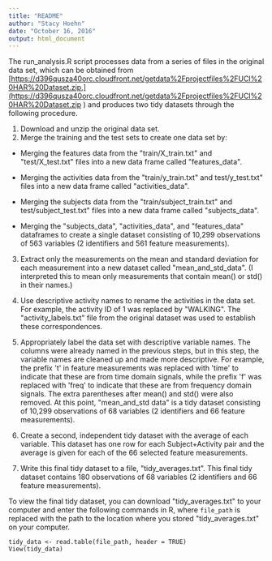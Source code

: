 ```yaml
---
title: "README"
author: "Stacy Hoehn"
date: "October 16, 2016"
output: html_document
---
```


The run_analysis.R script processes data from a series of files in the original data set, which can be obtained from [https://d396qusza40orc.cloudfront.net/getdata%2Fprojectfiles%2FUCI%20HAR%20Dataset.zip,](https://d396qusza40orc.cloudfront.net/getdata%2Fprojectfiles%2FUCI%20HAR%20Dataset.zip
) and produces two tidy datasets through the following procedure.

1. Download and unzip the original data set. 
2. Merge the training and the test sets to create one data set by:
  
  + Merging the features data from the "train/X_train.txt" and          "test/X_test.txt" files into a new data frame called "features_data".     
  + Merging the activities data from the "train/y_train.txt" and test/y_test.txt" files into a new data frame called "activities_data".

  + Merging the subjects data from the "train/subject_train.txt" and test/subject_test.txt" files into a new data frame called "subjects_data".

  + Merging the "subjects_data", "activities_data", and "features_data" dataframes to create a single dataset consisting of 10,299 observations of 563 variables (2 identifiers and 561 feature measurements).

3. Extract only the measurements on the mean and standard deviation for each measurement into a new dataset called "mean_and_std_data".  (I interpreted this to mean only measurements that contain mean() or std() in their names.)

4. Use descriptive activity names to rename the activities in the data set.  For example, the activity ID of 1 was replaced by "WALKING".  The "activity_labels.txt" file from the original dataset was used to establish these correspondences.

5. Appropriately label the data set with descriptive variable names. The columns were already named in the previous steps, but in this step, the variable names are cleaned up and made more descriptive. For example, the prefix 't' in feature measurements was replaced with 'time' to indicate that these are from time domain signals, while the prefix 'f' was replaced with 'freq' to indicate that these are from frequency domain signals.  The extra parentheses after mean() and std() were also removed.  At this point, "mean_and_std data" is a tidy dataset consisting of 
10,299 observations of 68 variables (2 identifiers and 66 feature measurements).

6. Create a second, independent tidy dataset with the average of each variable.  This dataset has one row for each Subject+Activity pair and the average is given for each of the 66 selected feature measurements.

7. Write this final tidy dataset to a file, "tidy_averages.txt". This final tidy dataset contains 180 observations of 68 variables (2 identifiers and 66 feature measurements).


To view the final tidy dataset, you can download "tidy_averages.txt" to your computer and enter the following commands in R, where `file_path` is replaced with the path to the location where you stored "tidy_averages.txt" on your computer. 

```
tidy_data <- read.table(file_path, header = TRUE) 
View(tidy_data)
```